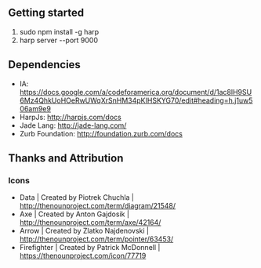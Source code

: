 ## Getting started

1. sudo npm install -g harp
2. harp server --port 9000

## Dependencies

- IA: https://docs.google.com/a/codeforamerica.org/document/d/1ac8lH9SU6Mz4QhkUoHOeRwUWqXrSnHM34pKIHSKYG70/edit#heading=h.j1uw506am9e9
- HarpJs: http://harpjs.com/docs
- Jade Lang: http://jade-lang.com/
- Zurb Foundation: http://foundation.zurb.com/docs

## Thanks and Attribution

### Icons
- Data | Created by Piotrek Chuchla | http://thenounproject.com/term/diagram/21548/
- Axe | Created by Anton Gajdosik | http://thenounproject.com/term/axe/42164/
- Arrow | Created by Zlatko Najdenovski | http://thenounproject.com/term/pointer/63453/
- Firefighter | Created by Patrick McDonnell | https://thenounproject.com/icon/77719